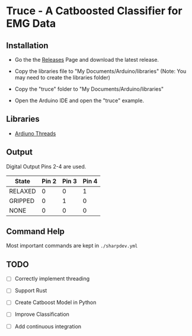 # Truce - A Catboosted Classifier for EMG Data

## Installation

- Go the the [Releases](https://github.com/Sharpz7/truce/releases) Page and download the latest release.

- Copy the libraries file to "My Documents/Arduino/libraries" (Note: You may need to create the libraries folder)

- Copy the "truce" folder to "My Documents/Arduino/libraries"

- Open the Arduino IDE and open the "truce" example.

## Libraries
- [Ardiuno Threads](https://github.com/ivanseidel/ArduinoThread)

## Output

Digital Output Pins 2-4 are used.

|  State  | Pin 2 | Pin 3 | Pin 4 |
|---------|-------|-------|-------|
| RELAXED | 0     | 0     | 1     |
| GRIPPED | 0     | 1     | 0     |
| NONE    | 0     | 0     | 0     |


## Command Help

Most important commands are kept in `./sharpdev.yml`

## TODO

- [ ] Correctly implement threading
- [ ] Support Rust
- [ ] Create Catboost Model in Python
- [ ] Improve Classification
- [ ] Add continuous integration

